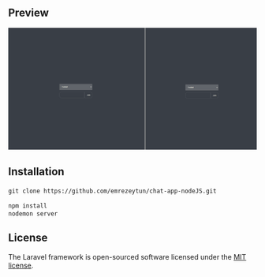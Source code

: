 ## Preview

<img src="https://raw.githubusercontent.com/emrezeytun/chat-app-nodeJS/main/chat_nodeJS.gif?token=AHAF2N5NVTT7J3LSAGM7PBTBDNR7C">

## Installation

```
git clone https://github.com/emrezeytun/chat-app-nodeJS.git
```

```
npm install
nodemon server
```



## License

The Laravel framework is open-sourced software licensed under the [MIT license](https://opensource.org/licenses/MIT).


